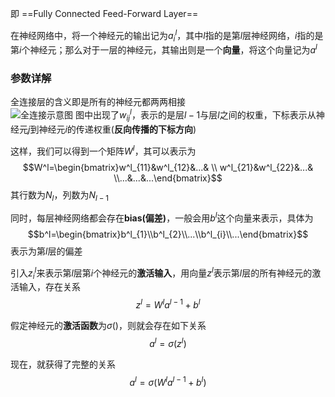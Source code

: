 即 ==Fully Connected Feed-Forward Layer==

在神经网络中，将一个神经元的输出记为$a^l_{i}$，其中$l$指的是第$l$层神经网络，$i$指的是第$i$个神经元；那么对于一层的神经元，其输出则是一个**向量**，将这个向量记为$a^l$

### 参数详解
全连接层的含义即是所有的神经元都两两相接<br>
![全连接示意图](../Excalidraw/全连接层示意图)
图中出现了$w^l_{ij}$，表示的是层$l-1$与层$l$之间的权重，下标表示从神经元$j$到神经元$i$的传递权重(**反向传播的下标方向**)

这样，我们可以得到一个矩阵$W^l$，其可以表示为$$W^l=\begin{bmatrix}w^l_{11}&w^l_{12}&...& \\ w^l_{21}&w^l_{22}&...& \\...&...&...\end{bmatrix}$$其行数为$N_l$，列数为$N_{l-1}$

同时，每层神经网络都会存在**bias(偏差)**，一般会用$b^l$这个向量来表示，具体为$$b^l=\begin{bmatrix}b^l_{1}\\b^l_{2}\\...\\b^l_{i}\\...\end{bmatrix}$$表示为第$l$层的偏差

引入$z^l_i$来表示第$l$层第$i$个神经元的**激活输入**，用向量$z^l$表示第$l$层的所有神经元的激活输入，存在关系$$z^l=W^la^{l-1}+b^l$$

假定神经元的**激活函数**为$\sigma()$，则就会存在如下关系$$a^l=\sigma(z^l)$$

现在，就获得了完整的关系$$a^l=\sigma(W^la^{l-1}+b^l)$$

